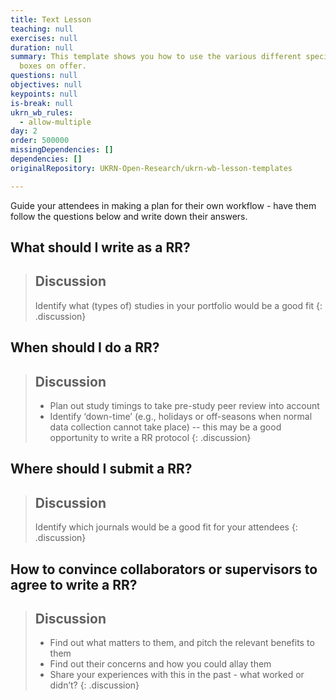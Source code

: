 ```yaml
---
title: Text Lesson
teaching: null
exercises: null
duration: null
summary: This template shows you how to use the various different special text
  boxes on offer.
questions: null
objectives: null
keypoints: null
is-break: null
ukrn_wb_rules:
  - allow-multiple
day: 2
order: 500000
missingDependencies: []
dependencies: []
originalRepository: UKRN-Open-Research/ukrn-wb-lesson-templates

---
```

Guide your attendees in making a plan for their own workflow - have them follow the questions below and write down their answers.

## What should I write as a RR?

> ## Discussion
> Identify what (types of) studies in your portfolio would be a good fit
{: .discussion}

## When should I do a RR?

> ## Discussion
> - Plan out study timings to take pre-study peer review into account
> - Identify ‘down-time’ (e.g., holidays or off-seasons when normal data collection cannot take place) -- this may be a good opportunity to write a RR protocol
{: .discussion}

## Where should I submit a RR?

> ## Discussion
> Identify which journals would be a good fit for your attendees
{: .discussion}

## How to convince collaborators or supervisors to agree to write a RR?

> ## Discussion
> - Find out what matters to them, and pitch the relevant benefits to them
> - Find out their concerns and how you could allay them
> - Share your experiences with this in the past - what worked or didn’t?
{: .discussion}
